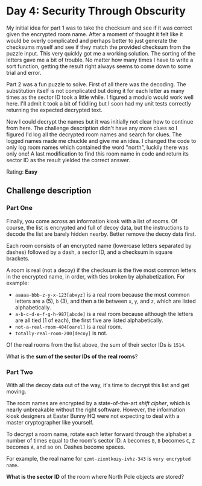 # Day 4: Security Through Obscurity

My initial idea for part 1 was to take the checksum and see if it was correct given the encrypted room name. After a moment of thought it felt like it would be overly complicated and perhaps better to just generate the checksums myself and see if they match the provided checksum from the puzzle input. This very quickly got me a working solution. The sorting of the letters gave me a bit of trouble. No matter how many times I have to write a sort function, getting the result right always seems to come down to some trial and error.

Part 2 was a fun puzzle to solve. First of all there was the decoding. The substitution itself is not complicated but doing it for each letter as many times as the sector ID took a little while. I figured a modulo would work well here. I'll admit it took a bit of fiddling but I soon had my unit tests correctly returning the expected decrypted text.

Now I could decrypt the names but it was initially not clear how to continue from here. The challenge description didn't have any more clues so I figured I'd log all the decrypted room names and search for clues. The logged names made me chuckle and give me an idea. I changed the code to only log room names which contained the word "north", luckily there was only one! A last modification to find this room name in code and return its sector ID as the result yielded the correct answer.

Rating: **Easy**

## Challenge description

### Part One
Finally, you come across an information kiosk with a list of rooms. Of course, the list is encrypted and full of decoy data, but the instructions to decode the list are barely hidden nearby. Better remove the decoy data first.

Each room consists of an encrypted name (lowercase letters separated by dashes) followed by a dash, a sector ID, and a checksum in square brackets.

A room is real (not a decoy) if the checksum is the five most common letters in the encrypted name, in order, with ties broken by alphabetization. For example:

- `aaaaa-bbb-z-y-x-123[abxyz]` is a real room because the most common letters are `a` (5), `b` (3), and then a tie between `x`, `y`, and `z`, which are listed alphabetically.
- `a-b-c-d-e-f-g-h-987[abcde]` is a real room because although the letters are all tied (1 of each), the first five are listed alphabetically.
- `not-a-real-room-404[oarel]` is a real room.
- `totally-real-room-200[decoy]` is not.

Of the real rooms from the list above, the sum of their sector IDs is `1514`.

What is the **sum of the sector IDs of the real rooms**?

### Part Two
With all the decoy data out of the way, it's time to decrypt this list and get moving.

The room names are encrypted by a state-of-the-art *shift cipher*, which is nearly unbreakable without the right software. However, the information kiosk designers at Easter Bunny HQ were not expecting to deal with a master cryptographer like yourself.

To decrypt a room name, rotate each letter forward through the alphabet a number of times equal to the room's sector ID. `A` becomes `B`, `B` becomes `C`, `Z` becomes `A`, and so on. Dashes become spaces.

For example, the real name for `qzmt-zixmtkozy-ivhz-343` is `very encrypted name`.

**What is the sector ID** of the room where North Pole objects are stored?
